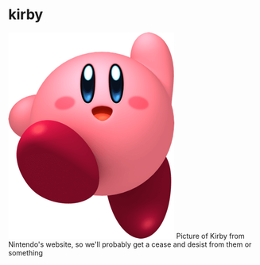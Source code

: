 # kirby

![jumping picture of Kirby](https://raw.githubusercontent.com/CruGlobal/kirby/master/kirby.png)
Picture of Kirby from Nintendo's website, so we'll probably get 
a cease and desist from them or something